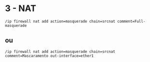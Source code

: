 # 3 - NAT

```
/ip firewall nat add action=masquerade chain=srcnat comment=Full-masquerade
```
 
## ou

```
/ip firewall nat add action=masquerade chain=srcnat comment=Mascaramento out-interface=ether1
```